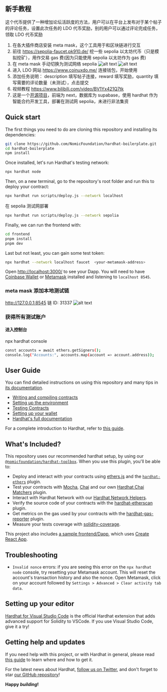 ## 新手教程

这个代币提供了一种增加论坛活跃度的方法，用户可以在平台上发布对于某个帖子的评论任务，设置此次任务的 LDO 代币奖励，别的用户可以通过评论完成任务，领取 LDO 代币奖励

1. 在各大插件商店安装 meta mask，这个工具用于和区块链进行交互
2. 前往 https://sepolia-faucet.pk910.de/ 挖一些 sepolia 以太坊代币（只是模拟挖矿），用作交易 gas 费(因为只能使用 sepolia 以太坊作为 gas 费)
3. 在 meta mask 手动切换为测试网络 sepolia
   ![alt text](image-1.png)
   ![alt text](image-2.png)
4. 进入 LDO 网站 https://www.coinuxdo.me/ 连接钱包，开始使用
5. 添加任务说明： description 填写帖子连接，reward 填写奖励，quantity 填写需要的评论数量（未测试），点击提交
6. 视频教程
   https://www.bilibili.com/video/BV1Yx421Q7tk
7. 这是一个[开源项目](https://github.com/14790897/ldo_coin)，前端为 next，数据库为 supabase，使用 hardhat 作为智能合约开发工具，部署在测试网 sepolia，未进行非法集资

## Quick start

The first things you need to do are cloning this repository and installing its
dependencies:

```sh
git clone https://github.com/NomicFoundation/hardhat-boilerplate.git
cd hardhat-boilerplate
npm install
```

Once installed, let's run Hardhat's testing network:

```sh
npx hardhat node
```

Then, on a new terminal, go to the repository's root folder and run this to
deploy your contract:

```sh
npx hardhat run scripts/deploy.js --network localhost
```

在 sepolia 测试网部署

```sh
npx hardhat run scripts/deploy.js --network sepolia
```

Finally, we can run the frontend with:

```sh
cd frontend
pnpm install
pnpm dev
```

Last but not least, you can gain some test token:

```sh
npx hardhat --network localhost faucet  <your-metamask-address>
```

Open [http://localhost:3000/](http://localhost:3000/) to see your Dapp. You will
need to have [Coinbase Wallet](https://www.coinbase.com/wallet) or [Metamask](https://metamask.io) installed and listening to
`localhost 8545`.

### meta mask 添加本地测试链

http://127.0.0.1:8545
链 ID: 31337
![alt text](image.png)

### 获得所有测试账户

#### 进入控制台

npx hardhat console

```sh
const accounts = await ethers.getSigners();
console.log("Accounts:", accounts.map(account => account.address));
```

## User Guide

You can find detailed instructions on using this repository and many tips in [its documentation](https://hardhat.org/tutorial).

- [Writing and compiling contracts](https://hardhat.org/tutorial/writing-and-compiling-contracts/)
- [Setting up the environment](https://hardhat.org/tutorial/setting-up-the-environment/)
- [Testing Contracts](https://hardhat.org/tutorial/testing-contracts/)
- [Setting up your wallet](https://hardhat.org/tutorial/boilerplate-project#how-to-use-it)
- [Hardhat's full documentation](https://hardhat.org/docs/)

For a complete introduction to Hardhat, refer to [this guide](https://hardhat.org/getting-started/#overview).

## What's Included?

This repository uses our recommended hardhat setup, by using our [`@nomicfoundation/hardhat-toolbox`](https://hardhat.org/hardhat-runner/plugins/nomicfoundation-hardhat-toolbox). When you use this plugin, you'll be able to:

- Deploy and interact with your contracts using [ethers.js](https://docs.ethers.io/v5/) and the [`hardhat-ethers`](https://hardhat.org/hardhat-runner/plugins/nomiclabs-hardhat-ethers) plugin.
- Test your contracts with [Mocha](https://mochajs.org/), [Chai](https://chaijs.com/) and our own [Hardhat Chai Matchers](https://hardhat.org/hardhat-chai-matchers) plugin.
- Interact with Hardhat Network with our [Hardhat Network Helpers](https://hardhat.org/hardhat-network-helpers).
- Verify the source code of your contracts with the [hardhat-etherscan](https://hardhat.org/hardhat-runner/plugins/nomiclabs-hardhat-etherscan) plugin.
- Get metrics on the gas used by your contracts with the [hardhat-gas-reporter](https://github.com/cgewecke/hardhat-gas-reporter) plugin.
- Measure your tests coverage with [solidity-coverage](https://github.com/sc-forks/solidity-coverage).

This project also includes [a sample frontend/Dapp](./frontend), which uses [Create React App](https://github.com/facebook/create-react-app).

## Troubleshooting

- `Invalid nonce` errors: if you are seeing this error on the `npx hardhat node`
  console, try resetting your Metamask account. This will reset the account's
  transaction history and also the nonce. Open Metamask, click on your account
  followed by `Settings > Advanced > Clear activity tab data`.

## Setting up your editor

[Hardhat for Visual Studio Code](https://hardhat.org/hardhat-vscode) is the official Hardhat extension that adds advanced support for Solidity to VSCode. If you use Visual Studio Code, give it a try!

## Getting help and updates

If you need help with this project, or with Hardhat in general, please read [this guide](https://hardhat.org/hardhat-runner/docs/guides/getting-help) to learn where and how to get it.

For the latest news about Hardhat, [follow us on Twitter](https://twitter.com/HardhatHQ), and don't forget to star [our GitHub repository](https://github.com/NomicFoundation/hardhat)!

**Happy _building_!**
